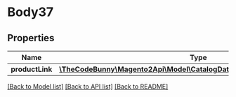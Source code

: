 # Body37

## Properties
Name | Type | Description | Notes
------------ | ------------- | ------------- | -------------
**productLink** | [**\TheCodeBunny\Magento2Api\Model\CatalogDataCategoryProductLinkInterface**](CatalogDataCategoryProductLinkInterface.md) |  | 

[[Back to Model list]](../README.md#documentation-for-models) [[Back to API list]](../README.md#documentation-for-api-endpoints) [[Back to README]](../README.md)


